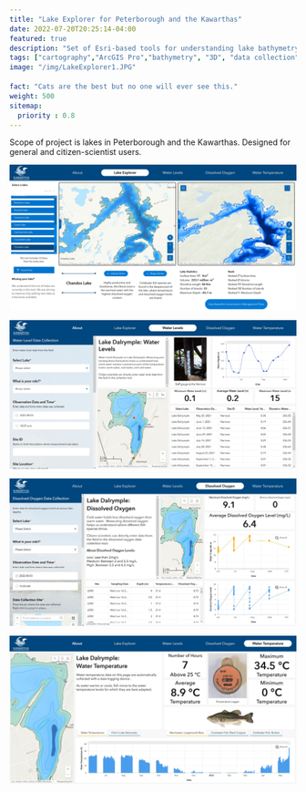 ```yaml
---
title: "Lake Explorer for Peterborough and the Kawarthas"
date: 2022-07-20T20:25:14-04:00
featured: true
description: "Set of Esri-based tools for understanding lake bathymetry and water quality indicators for Kawartha Conservation.  Scope of project is lakes in Peterborough and the Kawarthas. Designed for general and citizen-scientist users."
tags: ["cartography","ArcGIS Pro","bathymetry", "3D", "data collection", "Survey123"]
image: "/img/LakeExplorer1.JPG"

fact: "Cats are the best but no one will ever see this."
weight: 500
sitemap:
  priority : 0.8
---
```



Scope of project is lakes in Peterborough and the Kawarthas. Designed for general and citizen-scientist users.


![lake explorer image base](/img/LakeExplorer1.JPG "Lake Explorer Interactive Maps")

![lake explorer water levels page](/img/LakeExplorer2.JPG "Lake Dalrymple Water Levels")

![lake explorer dissolved oxygen page](/img/LakeExplorer3.JPG "Lake Dalrymple Dissolved Oxygen")

![lake explorer Water temperature](/img/LakeExplorer4.JPG "Lake Dalrymple Water Temperature")
